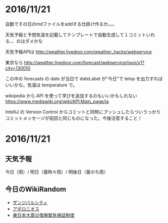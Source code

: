 # 2016/11/21

自動でその日のmdファイルをaddする仕掛け作るか。。。

天気予報と予想気温を記載してテンプレートで自動生成して１コミットいれる、、のはダメかな

天気予報APIは
http://weather.livedoor.com/weather_hacks/webservice

東京なら
http://weather.livedoor.com/forecast/webservice/json/v1?city=130010

この中の forecasts の date が当日で dateLabel が"今日"で telop を出力すればいいかな。気温は temperature で。

wikipedia から API を使って学びを追加するのもいいかもしれない
https://www.mediawiki.org/wiki/API:Main_page/ja

IntelliJ の Version Control からコミットと同時にプッシュしたらついうっかりコミットメッセージが前回と同じものになった。今後注意すること！
# 2016/11/21

## 天気予報

今日（雨）/ 明日（曇時々雨）/ 明後日（曇のち雨）

## 今日のWikiRandom

* [ザンジバルシティ](https://ja.wikipedia.org/wiki/%E3%82%B6%E3%83%B3%E3%82%B8%E3%83%90%E3%83%AB%E3%82%B7%E3%83%86%E3%82%A3)
* [アポロニオス](https://ja.wikipedia.org/wiki/%E3%82%A2%E3%83%9D%E3%83%AD%E3%83%8B%E3%82%AA%E3%82%B9)
* [東日本大震災復興緊急保証制度](https://ja.wikipedia.org/wiki/%E6%9D%B1%E6%97%A5%E6%9C%AC%E5%A4%A7%E9%9C%87%E7%81%BD%E5%BE%A9%E8%88%88%E7%B7%8A%E6%80%A5%E4%BF%9D%E8%A8%BC%E5%88%B6%E5%BA%A6)

